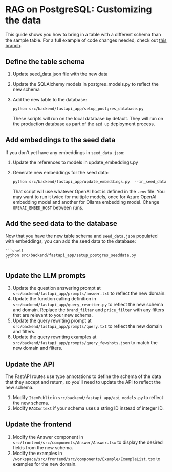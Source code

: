 # RAG on PostgreSQL: Customizing the data

This guide shows you how to bring in a table with a different schema than the sample table.
For a full example of code changes needed, check out [this branch](https://github.com/Azure-Samples/rag-postgres-openai-python/compare/main...otherdata).

## Define the table schema

1. Update seed_data.json file with the new data
2. Update the SQLAlchemy models in postgres_models.py to reflect the new schema
3. Add the new table to the database:

    ```shell
    python src/backend/fastapi_app/setup_postgres_database.py
    ```

    These scripts will run on the local database by default. They will run on the production database as part of the `azd up` deployment process.

## Add embeddings to the seed data

If you don't yet have any embeddings in `seed_data.json`:

1. Update the references to models in update_embeddings.py
2. Generate new embeddings for the seed data:

    ```shell
    python src/backend/fastapi_app/update_embeddings.py  --in_seed_data
    ```

    That script will use whatever OpenAI host is defined in the `.env` file.
    You may want to run it twice for multiple models, once for Azure OpenAI embedding model and another for Ollama embedding model. Change `OPENAI_EMBED_HOST` between runs.

## Add the seed data to the database

Now that you have the new table schema and `seed_data.json` populated with embeddings, you can add the seed data to the database:

    ```shell
    python src/backend/fastapi_app/setup_postgres_seeddata.py
    ```

## Update the LLM prompts

3. Update the question answering prompt at `src/backend/fastapi_app/prompts/answer.txt` to reflect the new domain.
4. Update the function calling definition in `src/backend/fastapi_app/query_rewriter.py` to reflect the new schema and domain. Replace the `brand_filter` and `price_filter` with any filters that are relevant to your new schema.
5. Update the query rewriting prompt at `src/backend/fastapi_app/prompts/query.txt` to reflect the new domain and filters.
6. Update the query rewriting examples at `src/backend/fastapi_app/prompts/query_fewshots.json` to match the new domain and filters.

## Update the API

The FastAPI routes use type annotations to define the schema of the data that they accept and return, so you'll need to update the API to reflect the new schema.

1. Modify `ItemPublic` in `src/backend/fastapi_app/api_models.py` to reflect the new schema.
2. Modify `RAGContext` if your schema uses a string ID instead of integer ID.

## Update the frontend

1. Modify the Answer component in `src/frontend/src/components/Answer/Answer.tsx` to display the desired fields from the new schema.
2. Modify the examples in `/workspace/src/frontend/src/components/Example/ExampleList.tsx` to examples for the new domain.
